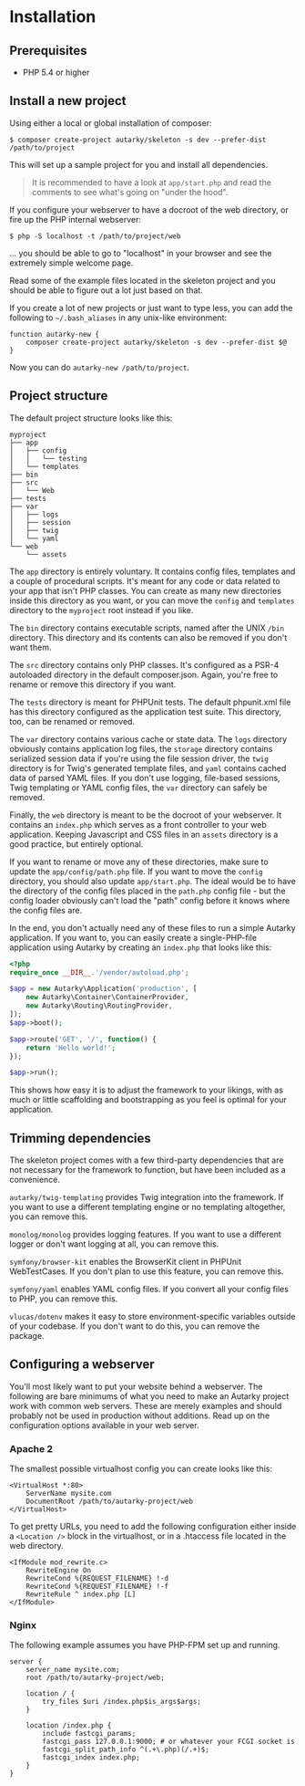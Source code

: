 # Installation

## Prerequisites

- PHP 5.4 or higher

## Install a new project

Using either a local or global installation of composer:

	$ composer create-project autarky/skeleton -s dev --prefer-dist /path/to/project

This will set up a sample project for you and install all dependencies.

> It is recommended to have a look at `app/start.php` and read the comments to see what's going on "under the hood".

If you configure your webserver to have a docroot of the web directory, or fire up the PHP internal webserver:

	$ php -S localhost -t /path/to/project/web

... you should be able to go to "localhost" in your browser and see the extremely simple welcome page.

Read some of the example files located in the skeleton project and you should be able to figure out a lot just based on that.

If you create a lot of new projects or just want to type less, you can add the following to `~/.bash_aliases` in any unix-like environment:

	function autarky-new {
		composer create-project autarky/skeleton -s dev --prefer-dist $@
	}

Now you can do `autarky-new /path/to/project`.

## Project structure

The default project structure looks like this:

	myproject
	├── app
	│   ├── config
	│   │   └── testing
	│   └── templates
	├── bin
	├── src
	│   └── Web
	├── tests
	├── var
	│   ├── logs
	│   ├── session
	│   ├── twig
	│   └── yaml
	└── web
	    └── assets

The `app` directory is entirely voluntary. It contains config files, templates and a couple of procedural scripts. It's meant for any code or data related to your app that isn't PHP classes. You can create as many new directories inside this directory as you want, or you can move the `config` and `templates` directory to the `myproject` root instead if you like.

The `bin` directory contains executable scripts, named after the UNIX `/bin` directory. This directory and its contents can also be removed if you don't want them.

The `src` directory contains only PHP classes. It's configured as a PSR-4 autoloaded directory in the default composer.json. Again, you're free to rename or remove this directory if you want.

The `tests` directory is meant for PHPUnit tests. The default phpunit.xml file has this directory configured as the application test suite. This directory, too, can be renamed or removed.

The `var` directory contains various cache or state data. The `logs` directory obviously contains application log files, the `storage` directory contains serialized session data if you're using the file session driver, the `twig` directory is for Twig's generated template files, and `yaml` contains cached data of parsed YAML files. If you don't use logging, file-based sessions, Twig templating or YAML config files, the `var` directory can safely be removed.

Finally, the `web` directory is meant to be the docroot of your webserver. It contains an `index.php` which serves as a front controller to your web application. Keeping Javascript and CSS files in an `assets` directory is a good practice, but entirely optional.

If you want to rename or move any of these directories, make sure to update the `app/config/path.php` file. If you want to move the `config` directory, you should also update `app/start.php`. The ideal would be to have the directory of the config files placed in the `path.php` config file - but the config loader obviously can't load the "path" config before it knows where the config files are.

In the end, you don't actually need any of these files to run a simple Autarky application. If you want to, you can easily create a single-PHP-file application using Autarky by creating an `index.php` that looks like this:

```php
<?php
require_once __DIR__.'/vendor/autoload.php';

$app = new Autarky\Application('production', [
	new Autarky\Container\ContainerProvider,
	new Autarky\Routing\RoutingProvider,
]);
$app->boot();

$app->route('GET', '/', function() {
	return 'Hello world!';
});

$app->run();
```

This shows how easy it is to adjust the framework to your likings, with as much or little scaffolding and bootstrapping as you feel is optimal for your application.

## Trimming dependencies

The skeleton project comes with a few third-party dependencies that are not necessary for the framework to function, but have been included as a convenience.

`autarky/twig-templating` provides Twig integration into the framework. If you want to use a different templating engine or no templating altogether, you can remove this.

`monolog/monolog` provides logging features. If you want to use a different logger or don't want logging at all, you can remove this.

`symfony/browser-kit` enables the BrowserKit client in PHPUnit WebTestCases. If you don't plan to use this feature, you can remove this.

`symfony/yaml` enables YAML config files. If you convert all your config files to PHP, you can remove this.

`vlucas/dotenv` makes it easy to store environment-specific variables outside of your codebase. If you don't want to do this, you can remove the package.

## Configuring a webserver

You'll most likely want to put your website behind a webserver. The following are bare minimums of what you need to make an Autarky project work with common web servers. These are merely examples and should probably not be used in production without additions. Read up on the configuration options available in your web server.

### Apache 2

The smallest possible virtualhost config you can create looks like this:

	<VirtualHost *:80>
		ServerName mysite.com
		DocumentRoot /path/to/autarky-project/web
	</VirtualHost>

To get pretty URLs, you need to add the following configuration either inside a `<Location />` block in the virtualhost, or in a .htaccess file located in the web directory.

	<IfModule mod_rewrite.c>
		RewriteEngine On
		RewriteCond %{REQUEST_FILENAME} !-d
		RewriteCond %{REQUEST_FILENAME} !-f
		RewriteRule ^ index.php [L]
	</IfModule>

### Nginx

The following example assumes you have PHP-FPM set up and running.

	server {
		server_name mysite.com;
		root /path/to/autarky-project/web;

		location / {
			try_files $uri /index.php$is_args$args;
		}

		location /index.php {
			include fastcgi_params;
			fastcgi_pass 127.0.0.1:9000; # or whatever your FCGI socket is
			fastcgi_split_path_info ^(.+\.php)(/.+)$;
			fastcgi_index index.php;
		}
	}
